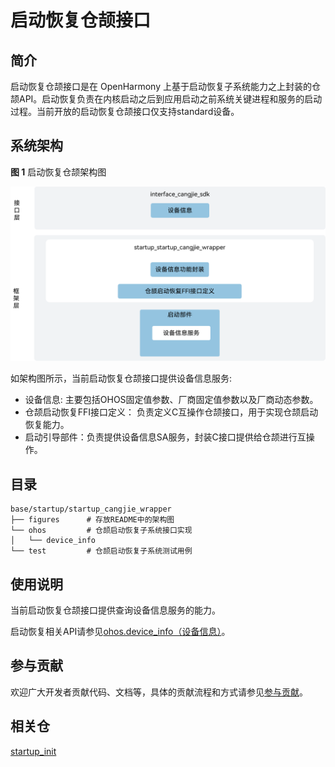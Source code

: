 # 启动恢复仓颉接口

## 简介

启动恢复仓颉接口是在 OpenHarmony 上基于启动恢复子系统能力之上封装的仓颉API。启动恢复负责在内核启动之后到应用启动之前系统关键进程和服务的启动过程。当前开放的启动恢复仓颉接口仅支持standard设备。

## 系统架构

**图 1** 启动恢复仓颉架构图

![启动恢复仓颉架构图](figures/startup_cangjie_wrapper_architecture_zh.png "启动恢复仓颉架构图")

如架构图所示，当前启动恢复仓颉接口提供设备信息服务:

- 设备信息: 主要包括OHOS固定值参数、厂商固定值参数以及厂商动态参数。
- 仓颉启动恢复FFI接口定义： 负责定义C互操作仓颉接口，用于实现仓颉启动恢复能力。
- 启动引导部件：负责提供设备信息SA服务，封装C接口提供给仓颉进行互操作。

## 目录

```cangjie
base/startup/startup_cangjie_wrapper
├── figures      # 存放README中的架构图
└── ohos         # 仓颉启动恢复子系统接口实现
│   └── device_info
└── test         # 仓颉启动恢复子系统测试用例
```

## 使用说明

当前启动恢复仓颉接口提供查询设备信息服务的能力。

启动恢复相关API请参见[ohos.device_info（设备信息）](https://gitcode.com/openharmony-sig/arkcompiler_cangjie_ark_interop/blob/master/doc/API_Reference/source_zh_cn/apis/BasicServicesKit/cj-apis-device_info.md)。

## 参与贡献

欢迎广大开发者贡献代码、文档等，具体的贡献流程和方式请参见[参与贡献](https://gitcode.com/openharmony/docs/blob/master/zh-cn/contribute/%E5%8F%82%E4%B8%8E%E8%B4%A1%E7%8C%AE.md)。

## 相关仓

[startup_init](https://gitee.com/openharmony/startup_init/blob/master/README_zh.md)
